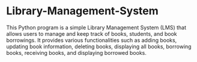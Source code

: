 # Library-Management-System
This Python program is a simple Library Management System (LMS) that allows users to manage and keep track of books, students, and book borrowings. It provides various functionalities such as adding books, updating book information, deleting books, displaying all books, borrowing books, receiving books, and displaying borrowed books.
